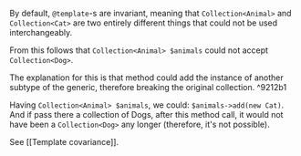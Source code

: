 By default, `@template`-s are invariant, meaning that `Collection<Animal>` and `Collection<Cat>` are two entirely different things that could not be used interchangeably.

From this follows that `Collection<Animal> $animals` could not accept `Collection<Dog>`. 

The explanation for this is that method could add the instance of another subtype of the generic, therefore breaking the original collection. ^9212b1

Having `Collection<Animal> $animals`, we could: `$animals->add(new Cat)`. And if pass there a collection of Dogs, after this method call, it would not have been a `Collection<Dog>` any longer (therefore, it's not possible).

See [[Template covariance]].